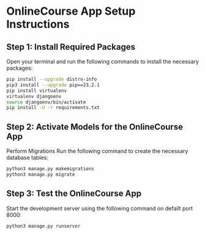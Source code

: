 # OnlineCourse App Setup Instructions

## Step 1: Install Required Packages

Open your terminal and run the following commands to install the necessary packages:

```bash
pip install --upgrade distro-info
pip3 install --upgrade pip==23.2.1
pip install virtualenv
virtualenv djangoenv
source djangoenv/bin/activate
pip install -U -r requirements.txt
```

## Step 2: Activate Models for the OnlineCourse App
Perform Migrations
Run the following command to create the necessary database tables:
```bash
python3 manage.py makemigrations
python3 manage.py migrate
```

## Step 3: Test the OnlineCourse App
Start the development server using the following command on defailt port 8000:
```bash
python3 manage.py runserver
```

